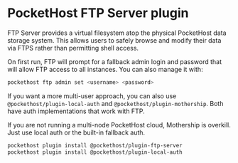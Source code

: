 # PocketHost FTP Server plugin

FTP Server provides a virtual filesystem atop the physical PocketHost data storage system. This allows users to safely browse and modify their data via FTPS rather than permitting shell access.

On first run, FTP will prompt for a fallback admin login and password that will allow FTP access to all instances. You can also manage it with:

```bash
pockethost ftp admin set <username> <password>
```

If you want a more multi-user approach, you can also use `@pockethost/plugin-local-auth` and `@pockethost/plugin-mothership`. Both have auth implementations that work with FTP.

If you are not running a multi-node PocketHost cloud, Mothership is overkill. Just use local auth or the built-in fallback auth.

```bash
pockethost plugin install @pockethost/plugin-ftp-server
pockethost plugin install @pockethost/plugin-local-auth
```
